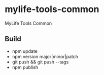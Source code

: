# mylife-tools-common
MyLife Tools Common

## Build
 - npm update
 - npm version major|minor|patch
 - git push && git push --tags
 - npm publish
